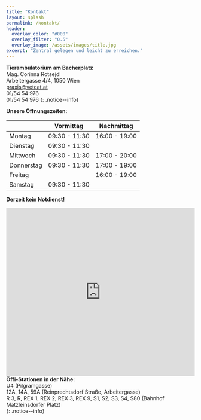 ```yaml
---
title: "Kontakt"
layout: splash
permalink: /kontakt/
header:
  overlay_color: "#000"
  overlay_filter: "0.5"
  overlay_image: /assets/images/title.jpg
excerpt: "Zentral gelegen und leicht zu erreichen."
---
```

**Tierambulatorium am Bacherplatz**  
Mag. Corinna Rotsejdl  
Arbeitergasse 4/4, 1050 Wien  
<i class="fas fa-fw fa-envelope"></i> <a href="mailto:praxis@vetcat.at">praxis@vetcat.at</a>  
<i class="fas fa-fw fa-phone"></i> 01/54 54 976  
<i class="fas fa-fw fa-fax"></i> 01/54 54 976
{: .notice--info}

**Unsere Öffnungszeiten:**

|  | Vormittag | Nachmittag |
|-------|--------|---------|
| Montag | 09:30 - 11:30 | 16:00 - 19:00 |
| Dienstag | 09:30 - 11:30 |  |
| Mittwoch | 09:30 - 11:30 | 17:00 - 20:00 |
| Donnerstag | 09:30 - 11:30 | 17:00 - 19:00 |
| Freitag |  | 16:00 - 19:00 |
| Samstag | 09:30 - 11:30 |  |

**Derzeit kein Notdienst!**

<iframe src="https://www.google.com/maps/embed?pb=!1m18!1m12!1m3!1d2660.017492576028!2d16.35221241598973!3d48.187014455694914!2m3!1f0!2f0!3f0!3m2!1i1024!2i768!4f13.1!3m3!1m2!1s0x476da82f2e762efb%3A0x205402a529b2d653!2sTierambulatorium%20am%20Bacherplatz!5e0!3m2!1sde!2sat!4v1650568162198!5m2!1sde!2sat" width="100%" height="450" style="border:0;" allowfullscreen="" loading="lazy" referrerpolicy="no-referrer-when-downgrade"></iframe>

<div>
  <b>Öffi-Stationen in der Nähe:</b><br />
  <i class="fa-solid fa-fw fa-train-subway"></i> U4 (Pilgramgasse)<br />
  <i class="fa-solid fa-fw fa-bus"></i> 12A, 14A, 59A (Reinprechtsdorf Straße, Arbeitergasse)<br />
  <i class="fa-solid fa-fw fa-train"></i> R 3, R, REX 1, REX 2, REX 3, REX 9, S1, S2, S3, S4, S80 (Bahnhof Matzleinsdorfer Platz)
</div>{: .notice--info}